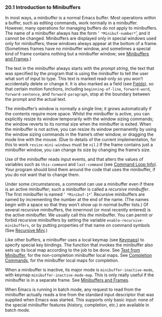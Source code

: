 

### 20.1 Introduction to Minibuffers

In most ways, a minibuffer is a normal Emacs buffer. Most operations *within* a buffer, such as editing commands, work normally in a minibuffer. However, many operations for managing buffers do not apply to minibuffers. The name of a minibuffer always has the form ‘` *Minibuf-number*`’, and it cannot be changed. Minibuffers are displayed only in special windows used only for minibuffers; these windows always appear at the bottom of a frame. (Sometimes frames have no minibuffer window, and sometimes a special kind of frame contains nothing but a minibuffer window; see [Minibuffers and Frames](Minibuffers-and-Frames.html).)

The text in the minibuffer always starts with the *prompt string*, the text that was specified by the program that is using the minibuffer to tell the user what sort of input to type. This text is marked read-only so you won’t accidentally delete or change it. It is also marked as a field (see [Fields](Fields.html)), so that certain motion functions, including `beginning-of-line`, `forward-word`, `forward-sentence`, and `forward-paragraph`, stop at the boundary between the prompt and the actual text.

The minibuffer’s window is normally a single line; it grows automatically if the contents require more space. Whilst the minibuffer is active, you can explicitly resize its window temporarily with the window sizing commands; the window reverts to its normal size when the minibuffer is exited. When the minibuffer is not active, you can resize its window permanently by using the window sizing commands in the frame’s other window, or dragging the mode line with the mouse. (Due to details of the current implementation, for this to work `resize-mini-windows` must be `nil`.) If the frame contains just a minibuffer window, you can change its size by changing the frame’s size.

Use of the minibuffer reads input events, and that alters the values of variables such as `this-command` and `last-command` (see [Command Loop Info](Command-Loop-Info.html)). Your program should bind them around the code that uses the minibuffer, if you do not want that to change them.

Under some circumstances, a command can use a minibuffer even if there is an active minibuffer; such a minibuffer is called a *recursive minibuffer*. The first minibuffer is named ‘` *Minibuf-1*`’. Recursive minibuffers are named by incrementing the number at the end of the name. (The names begin with a space so that they won’t show up in normal buffer lists.) Of several recursive minibuffers, the innermost (or most recently entered) is the active minibuffer. We usually call this *the* minibuffer. You can permit or forbid recursive minibuffers by setting the variable `enable-recursive-minibuffers`, or by putting properties of that name on command symbols (See [Recursive Mini](Recursive-Mini.html).)

Like other buffers, a minibuffer uses a local keymap (see [Keymaps](Keymaps.html)) to specify special key bindings. The function that invokes the minibuffer also sets up its local map according to the job to be done. See [Text from Minibuffer](Text-from-Minibuffer.html), for the non-completion minibuffer local maps. See [Completion Commands](Completion-Commands.html), for the minibuffer local maps for completion.

When a minibuffer is inactive, its major mode is `minibuffer-inactive-mode`, with keymap `minibuffer-inactive-mode-map`. This is only really useful if the minibuffer is in a separate frame. See [Minibuffers and Frames](Minibuffers-and-Frames.html).

When Emacs is running in batch mode, any request to read from the minibuffer actually reads a line from the standard input descriptor that was supplied when Emacs was started. This supports only basic input: none of the special minibuffer features (history, completion, etc.) are available in batch mode.
